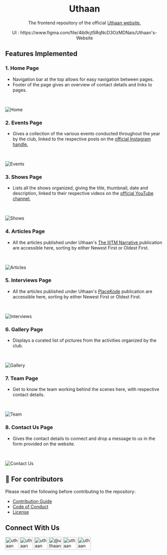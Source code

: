<div align="center">

  <h1>Uthaan</h1>

  <p>
    The frontend repository of the official
    <a href="https://uthaan.netlify.app/">
    Uthaan website.
  </a>
  </p>
UI : https://www.figma.com/file/4ib9cjt5RqNcD3OzMDNais/Uthaan's-Website
</div>

<!-- FEATURES IMPLEMENTED -->

## Features Implemented

### 1. Home Page

- Navigation bar at the top allows for easy navigation between pages.
- Footer of the page gives an overview of contact details and links to pages.

<br/>

![Home](https://github.com/Uthaan-IIITM/Uthaan-Frontend/blob/main/src/assets/readme/ss/compressed/1.webp)

### 2. Events Page

- Gives a collection of the various events conducted throughout the year by the club, linked to the respective posts on the
  <a href="https://www.instagram.com/uthaaniiitm/">official Instagram handle.</a>
  
<br/> 
 
![Events](https://github.com/Uthaan-IIITM/Uthaan-Frontend/blob/main/src/assets/readme/ss/compressed/2.webp)

### 3. Shows Page

- Lists all the shows organized, giving the title, thumbnail, date and description, linked to their respective videos on the
  <a href="https://www.youtube.com/c/UthaanIIITM/">official YouTube channel.</a>
  
<br/>

![Shows](https://github.com/Uthaan-IIITM/Uthaan-Frontend/blob/main/src/assets/readme/ss/compressed/3.webp)

### 4. Articles Page

- All the articles published under Uthaan's
  <a href="https://medium.com/the-iiitm-narrative"> The IIITM Narrative </a>
  publication are accessible here, sorting by either Newest First or Oldest First.
  
<br/>

![Articles](https://github.com/Uthaan-IIITM/Uthaan-Frontend/blob/main/src/assets/readme/ss/compressed/4.webp)

### 5. Interviews Page

- All the articles published under Uthaan's
  <a href="https://medium.com/uthaan/tagged/education">PlaceKode</a>
  publication are accessible here, sorting by either Newest First or Oldest First.
  
<br/>

![Interviews](https://github.com/Uthaan-IIITM/Uthaan-Frontend/blob/main/src/assets/readme/ss/compressed/5.webp)

### 6. Gallery Page

- Displays a curated list of pictures from the activities organized by the club.

<br/>

![Gallery](https://github.com/Uthaan-IIITM/Uthaan-Frontend/blob/main/src/assets/readme/ss/compressed/6.webp)

### 7. Team Page

- Get to know the team working behind the scenes here, with respective contact details.

<br/>

![Team](https://github.com/Uthaan-IIITM/Uthaan-Frontend/blob/main/src/assets/readme/ss/compressed/7.webp)

### 8. Contact Us Page

- Gives the contact details to connect and drop a message to us in the form provided on the website.

<br/>

![Contact Us](https://github.com/Uthaan-IIITM/Uthaan-Frontend/blob/main/src/assets/readme/ss/compressed/8.webp)


## 💙 For contributors

Please read the following before contributing to the repository:

- [Contribution Guide](./CONTRIBUTING.md)
- [Code of Conduct](./CODE_OF_CONDUCT.md)
- [License](./LICENSE.md)



<!-- CONTACT US -->

## Connect With Us

<div>
<a href="https://github.com/Uthaan-IIITM" target="blank"><img align="center" src="https://github.com/Uthaan-IIITM/Uthaan-Frontend/blob/main/src/assets/readme/github.svg" alt="uthaan" height="40" width="42" /></a>
<a href="https://www.linkedin.com/company/uthaan-iiitm/" target="blank"><img align="center" src="https://github.com/Uthaan-IIITM/Uthaan-Frontend/blob/main/src/assets/readme/linkedin.svg" alt="uthaan" height="40" width="42" /></a>
<a href="https://www.facebook.com/uthaaniiitmg/" target="blank"><img align="center" src="https://github.com/Uthaan-IIITM/Uthaan-Frontend/blob/main/src/assets/readme/fb.svg" alt="uthaan" height="40" width="42" /></a>
<a href="https://medium.com/uthaan" target="blank"><img align="center" src="https://github.com/Uthaan-IIITM/Uthaan-Frontend/blob/main/src/assets/readme/medium.svg" alt="@uthaan" height="40" width="42" /></a>
<a href="https://www.instagram.com/uthaaniiitm/" target="blank"><img align="center" src="https://github.com/Uthaan-IIITM/Uthaan-Frontend/blob/main/src/assets/readme/ig.svg" alt="uthaan" height="40" width="42" /></a>
<a href="https://www.youtube.com/c/UthaanIIITM/" target="blank"><img align="center" src="https://github.com/Uthaan-IIITM/Uthaan-Frontend/blob/main/src/assets/readme/yt.svg" alt="uthaan" height="40" width="42" /></a>
</div>

